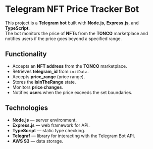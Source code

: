# Telegram NFT Price Tracker Bot

This project is a **Telegram bot** built with **Node.js**, **Express.js**, and **TypeScript**.  
The bot monitors the price of **NFTs** from the **TONCO** marketplace and notifies users if the price goes beyond a specified range.

## Functionality

- Accepts an **NFT address** from the **TONCO** marketplace.
- Retrieves **telegram_id** from `initData`.
- Accepts **price_range** (price range).
- Stores the **isInTheRange** state.
- Monitors **price changes**.
- Notifies **users** when the price exceeds the set boundaries.

## Technologies

- **Node.js** — server environment.
- **Express.js** — web framework for API.
- **TypeScript** — static type checking.
- **Telegraf** — library for interacting with the Telegram Bot API.
- **AWS S3** — data storage.
